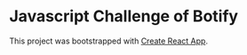 # Javascript Challenge of Botify

This project was bootstrapped with [Create React App](https://github.com/facebook/create-react-app).
